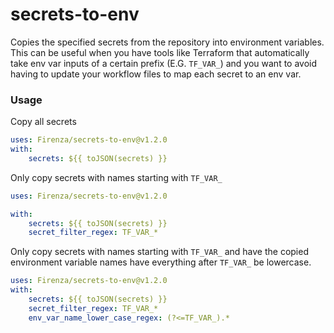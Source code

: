 # secrets-to-env
Copies the specified secrets from the repository into environment variables. This can be useful when you have tools like Terraform that automatically take env var inputs of a certain prefix (E.G. `TF_VAR_`) and you want to avoid having to update your workflow files to map each secret to an env var.

### Usage

Copy all secrets

```yaml
uses: Firenza/secrets-to-env@v1.2.0
with:
    secrets: ${{ toJSON(secrets) }}
```

Only copy secrets with names starting with `TF_VAR_`

```yaml
uses: Firenza/secrets-to-env@v1.2.0

with:
    secrets: ${{ toJSON(secrets) }}
    secret_filter_regex: TF_VAR_*
```

Only copy secrets with names starting with `TF_VAR_` and have the copied environment variable names have everything after `TF_VAR_` be lowercase.

```yaml
uses: Firenza/secrets-to-env@v1.2.0
with:
    secrets: ${{ toJSON(secrets) }}
    secret_filter_regex: TF_VAR_*
    env_var_name_lower_case_regex: (?<=TF_VAR_).*
```
